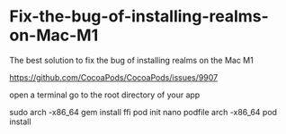 # Fix-the-bug-of-installing-realms-on-Mac-M1
The best solution to fix the bug of installing realms on the Mac M1

https://github.com/CocoaPods/CocoaPods/issues/9907

open a terminal
go to the root directory of your app

sudo arch -x86_64 gem install ffi
pod init
nano podfile
arch -x86_64 pod install
